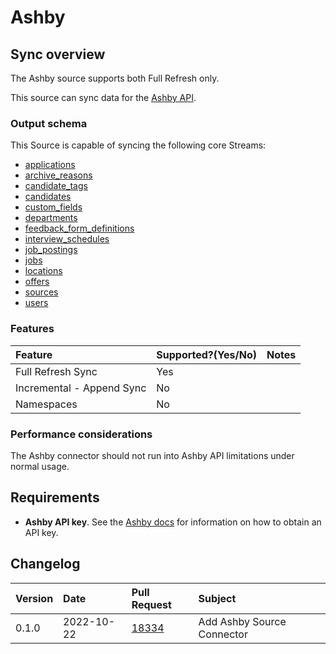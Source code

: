 # Ashby

## Sync overview

The Ashby source supports both Full Refresh only.

This source can sync data for the [Ashby API](https://developers.ashbyhq.com/reference).

### Output schema

This Source is capable of syncing the following core Streams:

- [applications](https://developers.ashbyhq.com/reference/applicationlist)
- [archive_reasons](https://developers.ashbyhq.com/reference/archivereasonlist)
- [candidate_tags](https://developers.ashbyhq.com/reference/candidatetaglist)
- [candidates](https://developers.ashbyhq.com/reference/candidatelist)
- [custom_fields](https://developers.ashbyhq.com/reference/customfieldlist)
- [departments](https://developers.ashbyhq.com/reference/departmentlist)
- [feedback_form_definitions](https://developers.ashbyhq.com/reference/feedbackformdefinitionlist)
- [interview_schedules](https://developers.ashbyhq.com/reference/interviewschedulelist)
- [job_postings](https://developers.ashbyhq.com/reference/jobpostinglist)
- [jobs](https://developers.ashbyhq.com/reference/joblist)
- [locations](https://developers.ashbyhq.com/reference/locationlist)
- [offers](https://developers.ashbyhq.com/reference/offerlist)
- [sources](https://developers.ashbyhq.com/reference/sourcelist)
- [users](https://developers.ashbyhq.com/reference/userlist)

### Features

| Feature                   | Supported?\(Yes/No\) | Notes |
| :------------------------ | :------------------- | :---- |
| Full Refresh Sync         | Yes                  |       |
| Incremental - Append Sync | No                   |       |
| Namespaces                | No                   |       |

### Performance considerations

The Ashby connector should not run into Ashby API limitations under normal usage.

## Requirements

- **Ashby API key**. See the [Ashby docs](https://developers.ashbyhq.com/reference/authentication) for information on how to obtain an API key.

## Changelog

| Version | Date       | Pull Request                                         | Subject                    |
| :------ | :--------- | :--------------------------------------------------- | :------------------------- |
| 0.1.0   | 2022-10-22 | [18334](https://github.com/airbytehq/airbyte/pull/18334) | Add Ashby Source Connector |
